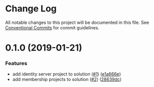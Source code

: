 # Change Log

All notable changes to this project will be documented in this file.
See [Conventional Commits](https://conventionalcommits.org) for commit guidelines.

<a name="0.1.0"></a>
# 0.1.0 (2019-01-21)


### Features

* add identity server project to solution ([#1](https://github.com/tnc1997/dotnet-university-management-system/issues/1)) ([e1a666e](https://github.com/tnc1997/dotnet-university-management-system/commit/e1a666e))
* add membership projects to solution ([#2](https://github.com/tnc1997/dotnet-university-management-system/issues/2)) ([28639dc](https://github.com/tnc1997/dotnet-university-management-system/commit/28639dc))
